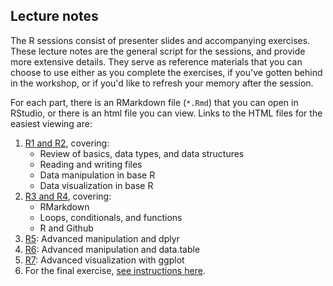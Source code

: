 ## Lecture notes

The R sessions consist of presenter slides and accompanying exercises. These lecture notes are the general script for the sessions, and provide more extensive details. They serve as reference materials that you can choose to use either as you complete the exercises, if you've gotten behind in the workshop, or if you'd like to refresh your memory after the session.

For each part, there is an RMarkdown file (`*.Rmd`) that you can open in RStudio, or there is an html file you can view. Links to the HTML files for the easiest viewing are:

1. [R1 and R2](https://numlds.github.io/bootcamp-2025/lecturenotes/R1-R2_lecturenotes), covering:
    - Review of basics, data types, and data structures
    - Reading and writing files
    - Data manipulation in base R
    - Data visualization in base R
2. [R3 and R4](https://numlds.github.io/bootcamp-2025/lecturenotes/R3-R4_lecturenotes), covering:
    - RMarkdown
    - Loops, conditionals, and functions
    - R and Github
3. [R5](https://numlds.github.io/bootcamp-2025/lecturenotes/R5_lecturenotes): Advanced manipulation and dplyr
4. [R6](https://numlds.github.io/bootcamp-2025/lecturenotes/R6_lecturenotes): Advanced manipulation and data.table
5. [R7](https://numlds.github.io/bootcamp-2025/lecturenotes/R7_R-pt3-ggplot_lecturenotes_kr_rm): Advanced visualization with ggplot
6. For the final exercise, [see instructions here](https://github.com/MLDS/bootcamp-2025/blob/master/exercises/R8_final-exercise-instructions.md).
